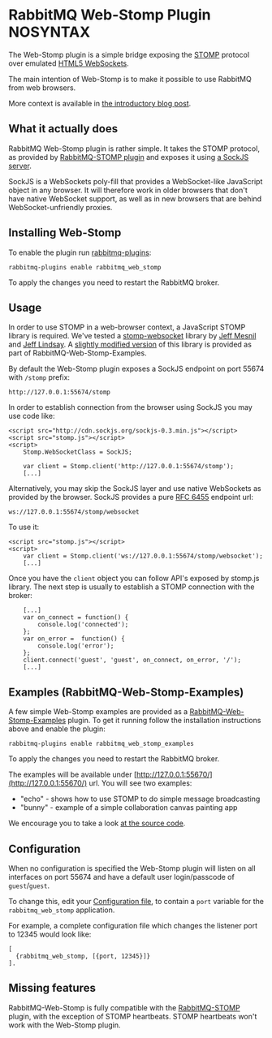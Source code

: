 # RabbitMQ Web-Stomp Plugin NOSYNTAX

The Web-Stomp plugin is a simple bridge exposing the
[STOMP](http://stomp.github.com) protocol over emulated
[HTML5 WebSockets](https://en.wikipedia.org/wiki/WebSockets).

The main intention of Web-Stomp is to make it possible to use RabbitMQ
from web browsers.

More context is available in
[the introductory blog post](http://www.rabbitmq.com/blog/2012/05/14/introducing-rabbitmq-web-stomp/).

## <a id="rationale"/>What it actually does

RabbitMQ Web-Stomp plugin is rather simple. It takes the STOMP protocol,
as provided by [RabbitMQ-STOMP plugin](/stomp.html) and exposes it using
[a SockJS server](http://sockjs.org).

SockJS is a WebSockets poly-fill that provides a WebSocket-like
JavaScript object in any browser. It will therefore work in older
browsers that don't have native WebSocket support, as well as in new
browsers that are behind WebSocket-unfriendly proxies.


## <a id="iws"/>Installing Web-Stomp
To enable the plugin run [rabbitmq-plugins](/man/rabbitmq-plugins.1.man.html):

    rabbitmq-plugins enable rabbitmq_web_stomp

To apply the changes you need to restart the RabbitMQ broker.

## <a id="usage"/>Usage

In order to use STOMP in a web-browser context, a JavaScript STOMP
library is required. We've tested a
[stomp-websocket](https://github.com/jmesnil/stomp-websocket/) library
by [Jeff Mesnil](https://github.com/jmesnil) and
[Jeff Lindsay](https://github.com/progrium). A [slightly modified
version](http://hg.rabbitmq.com/rabbitmq-web-stomp-examples/file/default/priv/stomp.js)
of this library is provided as part of RabbitMQ-Web-Stomp-Examples.

By default the Web-Stomp plugin exposes a SockJS endpoint on port
55674 with `/stomp` prefix:

    http://127.0.0.1:55674/stomp

In order to establish connection from the browser using SockJS you may
use code like:

    <script src="http://cdn.sockjs.org/sockjs-0.3.min.js"></script>
    <script src="stomp.js"></script>
    <script>
        Stomp.WebSocketClass = SockJS;

        var client = Stomp.client('http://127.0.0.1:55674/stomp');
        [...]

Alternatively, you may skip the SockJS layer and use
native WebSockets as provided by the browser. SockJS provides a
pure [RFC 6455](http://www.rfc-editor.org/rfc/rfc6455.txt) endpoint url:

    ws://127.0.0.1:55674/stomp/websocket
    
To use it:

    <script src="stomp.js"></script>
    <script>
        var client = Stomp.client('ws://127.0.0.1:55674/stomp/websocket');
        [...]

Once you have the `client` object you can follow API's exposed by
stomp.js library. The next step is usually to establish a STOMP
connection with the broker:

        [...]
        var on_connect = function() {
            console.log('connected');
        };
        var on_error =  function() {
            console.log('error');
        };
        client.connect('guest', 'guest', on_connect, on_error, '/');
        [...]


## <a id="examples"/>Examples (RabbitMQ-Web-Stomp-Examples)

A few simple Web-Stomp examples are provided as a
[RabbitMQ-Web-Stomp-Examples](http://hg.rabbitmq.com/rabbitmq-web-stomp-examples/file/default/)
plugin. To get it running follow the installation instructions above
and enable the plugin:

    rabbitmq-plugins enable rabbitmq_web_stomp_examples

To apply the changes you need to restart the RabbitMQ broker.

The examples will be available under
[http://127.0.0.1:55670/](http://127.0.0.1:55670/) url. You will see two examples:

 * "echo" - shows how to use STOMP to do simple message broadcasting
 * "bunny" - example of a simple collaboration canvas painting app

We encourage you to take a look [at the source code](http://hg.rabbitmq.com/rabbitmq-web-stomp-examples/file/default/priv).

## <a id="config"/>Configuration

When no configuration is specified the Web-Stomp plugin will listen on
all interfaces on port 55674 and have a default user login/passcode of
`guest`/`guest`.

To change this, edit your
[Configuration file](/configure.html#configuration-file),
to contain a `port` variable for the `rabbitmq_web_stomp` application.

For example, a complete configuration file which changes the listener
port to 12345 would look like:

    [
      {rabbitmq_web_stomp, [{port, 12345}]}
    ].


## <a id="missing"/>Missing features

RabbitMQ-Web-Stomp is fully compatible with the
[RabbitMQ-STOMP](/stomp.html) plugin, with the exception of STOMP
heartbeats. STOMP heartbeats won't work with the Web-Stomp plugin.
